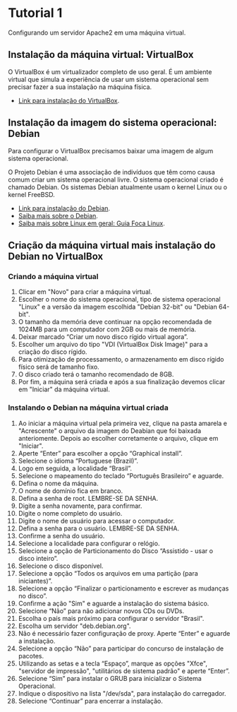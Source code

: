 # Tutorial 1

Configurando um servidor Apache2 em uma máquina virtual.

## Instalação da máquina virtual: VirtualBox

O VirtualBox é um virtualizador completo de uso geral. É um ambiente virtual que simula a experiência de usar um sistema operacional sem precisar fazer a sua instalação na máquina física. 

- [Link para instalação do VirtualBox](https://www.virtualbox.org/wiki/Downloads).

## Instalação da imagem do sistema operacional: Debian

Para configurar o VirtualBox precisamos baixar uma imagem de algum sistema operacional. 

O Projeto Debian é uma associação de indivíduos que têm como causa comum criar um sistema operacional livre. O sistema operacional criado é chamado Debian. Os sistemas Debian atualmente usam o kernel Linux ou o kernel FreeBSD.

- [Link para instalação do Debian](https://www.debian.org/distrib/).
- [Saiba mais sobre o Debian](https://www.debian.org/).
- [Saiba mais sobre Linux em geral: Guia Foca Linux](https://www.guiafoca.org/guiaonline/iniciante/).

## Criação da máquina virtual mais instalação do Debian no VirtualBox

### Criando a máquina virtual

1. Clicar em "Novo" para criar a máquina virtual.
2. Escolher o nome do sistema operacional, tipo de sistema operacional "Linux" e a versão da imagem escolhida "Debian 32-bit" ou "Debian 64-bit".
3. O tamanho da memória deve continuar na opção recomendada de 1024MB para um computador com 2GB ou mais de memória.
4. Deixar marcado “Criar um novo disco rígido virtual agora”.
5. Escolher um arquivo do tipo "VDI (VirtualBox Disk Image)" para a criação do disco rígido.
6. Para otimização de processamento, o armazenamento em disco rígido físico será de tamanho fixo.
7. O disco criado terá o tamanho recomendado de 8GB.
8. Por fim, a máquina será criada e após a sua finalização devemos clicar em "Iniciar" da máquina virtual.

### Instalando o Debian na máquina virtual criada

1. Ao iniciar a máquina virtual pela primeira vez, clique na pasta amarela e "Acrescente" o arquivo da imagem do Deabian que foi baixada anteriomente. Depois ao escolher corretamente o arquivo, clique em "Iniciar".
2. Aperte “Enter” para escolher a opção “Graphical install”.
3. Selecione o idioma “Portuguese (Brazil)”.
4. Logo em seguida, a localidade “Brasil”.
5. Selecione o mapeamento do teclado “Português Brasileiro” e aguarde.
6. Defina o nome da máquina.
7. O nome de domínio fica em branco.
8. Defina a senha de root. LEMBRE-SE DA SENHA.
9. Digite a senha novamente, para confirmar.
10. Digite o nome completo do usuário.
11. Digite o nome de usuário para acessar o computador.
12. Defina a senha para o usuário. LEMBRE-SE DA SENHA.
13. Confirme a senha do usuário.
14. Selecione a localidade para configurar o relógio.
15. Selecione a opção de Particionamento do Disco “Assistido - usar o disco inteiro”.
16. Selecione o disco disponível.
17. Selecione a opção “Todos os arquivos em uma partição (para iniciantes)”.
18. Selecione a opção “Finalizar o particionamento e escrever as mudanças no disco”.
19. Confirme a ação "Sim" e aguarde a instalação do sistema básico.
20. Selecione “Não” para não adicionar novos CDs ou DVDs.
21. Escolha o país mais próximo para configurar o servidor "Brasil".
22. Escolha um servidor "deb.debian.org".
23. Não é necessário fazer configuração de proxy. Aperte “Enter” e aguarde a instalação.
24. Selecione a opção “Não” para participar do concurso de instalação de pacotes.
25. Utilizando as setas e a tecla “Espaço”, marque as opções "Xfce", "servidor de impressão", "utilitários de sistema padrão" e aperte “Enter”.
26. Selecione “Sim” para instalar o GRUB para inicializar o Sistema Operacional.
27. Indique o dispositivo na lista "/dev/sda", para instalação do carregador.
28. Selecione “Continuar” para encerrar a instalação.
